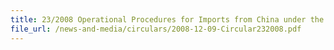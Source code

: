 ```yaml
---
title: 23/2008 Operational Procedures for Imports from China under the China-Singapore Free Trade Agreement (CSFTA)
file_url: /news-and-media/circulars/2008-12-09-Circular232008.pdf
---
```

